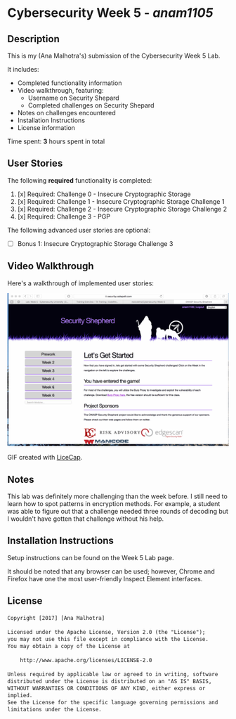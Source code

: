# Cybersecurity Week 5 - *anam1105* 

## Description

This is my (Ana Malhotra's) submission of the Cybersecurity Week 5 Lab.

It includes:
* Completed functionality information
* Video walkthrough, featuring:
  * Username on Security Shepard
  * Completed challenges on Security Shepard
* Notes on challenges encountered
* Installation Instructions
* License information

Time spent: **3** hours spent in total 

## User Stories

The following **required** functionality is completed:

1. [x]  Required: Challenge 0 - Insecure Cryptographic Storage
2. [x]  Required: Challenge 1 - Insecure Cryptographic Storage Challenge 1
3. [x]  Required: Challenge 2 - Insecure Cryptographic Storage Challenge 2
4. [x]  Required: Challenge 3 - PGP

The following advanced user stories are optional:

* [ ]  Bonus 1: Insecure Cryptographic Storage Challenge 3 

## Video Walkthrough

Here's a walkthrough of implemented user stories:

<img src='walkthrough.gif' title='Video Walkthrough' width='' alt='Video Walkthrough' />

GIF created with [LiceCap](http://www.cockos.com/licecap/).

## Notes

This lab was definitely more challenging than the week before. I still need to learn how to spot patterns in encryption methods. For example, a student was able to figure out that a challenge needed three rounds of decoding but I wouldn't have gotten that challenge without his help.

## Installation Instructions

Setup instructions can be found on the Week 5 Lab page.

It should be noted that any browser can be used; however, Chrome and Firefox have one the most user-friendly Inspect Element interfaces.

## License

    Copyright [2017] [Ana Malhotra]

    Licensed under the Apache License, Version 2.0 (the "License");
    you may not use this file except in compliance with the License.
    You may obtain a copy of the License at

        http://www.apache.org/licenses/LICENSE-2.0

    Unless required by applicable law or agreed to in writing, software
    distributed under the License is distributed on an "AS IS" BASIS,
    WITHOUT WARRANTIES OR CONDITIONS OF ANY KIND, either express or implied.
    See the License for the specific language governing permissions and
    limitations under the License.

